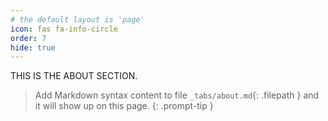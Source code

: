 ```yaml
---
# the default layout is 'page'
icon: fas fa-info-circle
order: 7
hide: true
---
```

THIS IS THE ABOUT SECTION.
> Add Markdown syntax content to file `_tabs/about.md`{: .filepath } and it will show up on this page.
{: .prompt-tip }
